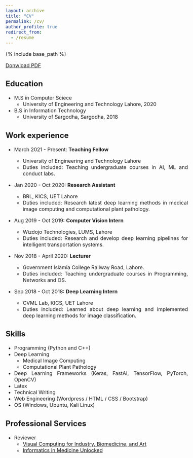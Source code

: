 ```yaml
---
layout: archive
title: "CV"
permalink: /cv/
author_profile: true
redirect_from:
  - /resume
---
```


<style type="text/css"> body{ font-size: 12pt; width:1200px; text-align: justify;} table, tr, td { border: none; font-size: 12pt;} .table td, .table th { font-size: 12px; } </style> 

{% include base_path %}

[Donwload PDF](https://qaixerabbas.github.io/files/updated_cv.pdf)

Education
------
* M.S in Computer Sciece
  * University of Engineering and Technology Lahore, 2020
* B.S in Information Technology
  * University of Sargodha, Sargodha, 2018

Work experience
------
* March 2021 - Present: **Teaching Fellow**
  * University of Engineering and Technology Lahore
  * Duties included: Teaching undergraduate courses in AI, ML and conduct labs.

* Jan 2020 - Oct 2020: **Research Assistant**
  * BRL, KICS, UET Lahore
  * Duties included: Research latest deep learning methods in medical image computing and computational plant pathology. 

* Aug 2019 - Oct 2019: **Computer Vision Intern**
  * Wizdojo Technologies, LUMS, Lahore
  * Duties included: Research and develop deep learning pipelines for intelligent transportation systems.

* Nov 2018 - April 2020: **Lecturer**
  * Government Islamia College Railway Road, Lahore.
  * Duties included: Teaching undergraduate courses in Programming, Networks and OS.
  
* Sep 2018 - Oct 2018: **Deep Learning Intern**
  * CVML Lab, KICS, UET Lahore
  * Duties included: Learned about deep learning and implemented deep learning methods for image classification.

Skills
------
* Programming (Python and C++)
* Deep Learning
  * Medical Image Computing
  * Computational Plant Pathology
* Deep Learning Frameworks (Keras, FastAI, TensorFlow, PyTorch, OpenCV)
* Latex
* Technical Writing
* Web Engineering (Wordpress / HTML / CSS / Bootstrap)
* OS (Windows, Ubuntu, Kali Linux)
  
Professional Services
------
* Reviewer
  * [Visual Computing for Industry, Biomedicine, and Art](https://vciba.springeropen.com/)
  * [Informatics in Medicine Unlocked](https://www.journals.elsevier.com/informatics-in-medicine-unlocked)
